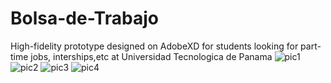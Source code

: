# Bolsa-de-Trabajo
High-fidelity prototype designed on AdobeXD for students looking for part-time jobs, interships,etc at Universidad Tecnologica de Panama
![pic1](https://user-images.githubusercontent.com/51765692/219972588-647c81b7-3eec-4b6d-93d6-7003a2898867.png)
![pic2](https://user-images.githubusercontent.com/51765692/219972621-c9f14402-970d-4964-8b75-1725e9980e13.png)
![pic3](https://user-images.githubusercontent.com/51765692/219972622-4e976305-05c4-4866-9023-94771ec2e2b9.png)
![pic4](https://user-images.githubusercontent.com/51765692/219972675-505d0e61-b5d2-4ad2-8ea2-872f73ed891c.png)
